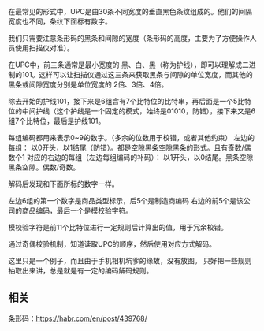 在最常见的形式中，UPC是由30条不同宽度的垂直黑色条纹组成的。他们的间隔宽度也不同，条纹下面标有数字。

我们只需要注意条形码的黑条和间隙的宽度（条形码的高度，主要为了方便操作人员使用扫描仪对准）。

在UPC中，前三条通常是最小宽度的 黑、白、黑（称为护线），即可以理解成二进制的101。这样可以让扫描仪通过这三条来获取黑条与间隙的单位宽度，而其他的黑条或间隙宽度分别是单位宽度的 2倍、3倍、4倍。

除去开始的护线101，接下来是6组含有7个比特位的比特串，再后面是一个5比特位的中间护线（这个护线是一个固定的模式，始终是01010，防错），接下来又是6组7个比特位，最后是护线101。

每组编码都用来表示0~9的数字。（多余的位数用于校错，或者其他约束）
左边的每组：
以0开头，以1结尾（防错）。都是空隙黑条空隙黑条的形式。且有奇数/偶数个1
对应的右边的每组（左边每组编码的补码）：
以1开头，以0结尾。黑条空隙黑条空隙。偶数/奇数。

解码后发现和下面所标的数字一样。

左边6组的第一个数字是商品类型标示，后5个是制造商编码
右边的前5个是该公司的商品编码，最后一个是模校验字符。

模校验字符是前11个比特位进行一定规则后计算出的值，用于冗余校错。

通过奇偶校验机制，知道读取UPC的顺序，然后使用对应方式解码。

这里只是一个例子，而且由于手机相机坑爹的缘故，没有放图。
只好把一些规则抽取出来讲，总是就是有一定的编码解码规则。

## 相关  
 
条形码：https://habr.com/en/post/439768/